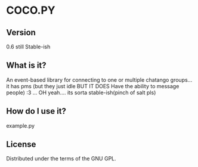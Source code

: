 COCO.PY
=====

Version
-------
0.6 still Stable-ish


What is it?
-----------
An event-based library for connecting to one or multiple chatango groups... it has pms (but they just idle BUT IT DOES Have the ability to message people) :3 ... 
OH yeah.... its sorta stable-ish(pinch of salt pls)



How do I use it?
----------------
example.py

License
-------
Distributed under the terms of the GNU GPL.
